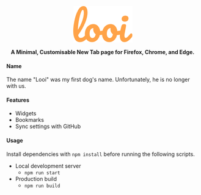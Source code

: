 <p align="center"><img alt="looi" src="src/assets/images/looi.svg"></p>

<p align="center"><b>A Minimal, Customisable New Tab page for Firefox, Chrome, and Edge.</b></p>

#### Name

The name "Looi" was my first dog's name. Unfortunately, he is no longer with us.

#### Features

- Widgets
- Bookmarks
- Sync settings with GitHub

#### Usage

Install dependencies with `npm install` before running the following scripts.

- Local development server
  - `npm run start`
- Production build
  - `npm run build`

